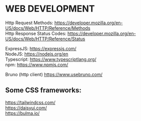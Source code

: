 # WEB DEVELOPMENT

Http Request Methods: https://developer.mozilla.org/en-US/docs/Web/HTTP/Reference/Methods  
Http Response Status Codes: https://developer.mozilla.org/en-US/docs/Web/HTTP/Reference/Status

ExpressJS: https://expressjs.com/  
NodeJS: https://nodejs.org/en  
Typescript: https://www.typescriptlang.org/  
npm: https://www.npmjs.com/

Bruno (http client) https://www.usebruno.com/

## Some CSS frameworks:

https://tailwindcss.com/  
https://daisyui.com/  
https://bulma.io/
